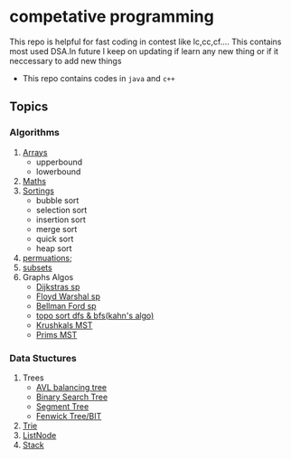 # competative programming 
This repo is helpful for fast coding in contest like lc,cc,cf.... This contains most used DSA.In future I keep on updating if learn any new thing or if it neccessary to add new things 
- This repo contains codes in `java` and `c++`
## Topics 
### Algorithms
1. [Arrays](./java/algorithms/Array.java)
    - upperbound
    - lowerbound 
2. [Maths](./java/algorithms/MathAlgos.java)
3. [Sortings](./java/algorithms/Sortings.java)
    - bubble sort
    - selection sort
    - insertion sort
    - merge sort
    - quick sort
    - heap sort
4. [permuations](./java/algorithms/Permutations.java);
5. [subsets](./java/algorithms/Subsets.java)
6. Graphs Algos
    - [Dijkstras sp](./java/algorithms/Graphs/ShortestPathsAlgos.java)
    - [Floyd Warshal sp](./java/algorithms/Graphs/ShortestPathsAlgos.java)
    - [Bellman Ford sp](./java/algorithms/Graphs/ShortestPathsAlgos.java)
    - [topo sort dfs & bfs(kahn's algo)](./java/algorithms/Graphs/TopoSort.java)
    - [Krushkals MST](./java/algorithms/Graphs/MST.java)
    - [Prims MST](./java/algorithms/Graphs/MST.java)
### Data Stuctures
1. Trees
    - [AVL balancing tree](./java/data_structures/trees/AVL.java)
    - [Binary Search Tree](./java/data_structures/trees/BST.java)
    - [Segment Tree](./java/data_structures/trees/SegmentTrees.java)
    - [Fenwick Tree/BIT](./java/data_structures/trees/FenwickTreeClass.java)
2. [Trie](./java/data_structures/TrieClass.java)
3. [ListNode](./java/data_structures/DataStructures.java)    
4. [Stack](./java/data_structures/DataStructures.java)    
